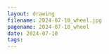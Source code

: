 ```yaml
---
layout: drawing
filename: 2024-07-10_wheel.jpg
pagename: 2024-07-10_wheel
date: 2024-07-10
tags:
---
```

